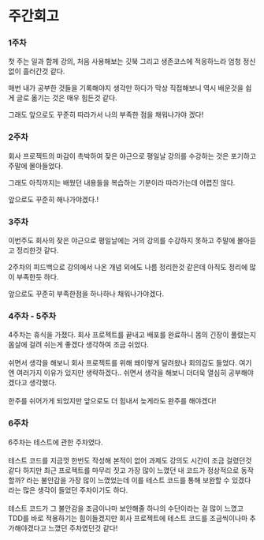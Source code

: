 # 주간회고

### 1주차

첫 주는 일과 함께 강의, 처음 사용해보는 깃북 그리고 생존코스에 적응하느라 엄청 정신 없이 흘러간것 같다.

매번 내가 공부한 것들을 기록해야지 생각만 하다가 막상 직접해보니 역시 배운것을 쉽게 글로 옮기는 것은 매우 힘든것 같다.

그래도 앞으로도 꾸준히 따라가서 나의 부족한 점을 채워나가야 겠다!

### 2주차

회사 프로젝트의 마감이 촉박하여 잦은 야근으로 평일날 강의를 수강하는 것은 포기하고 주말에 몰아들었다.&#x20;

그래도 아직까지는 배웠던 내용들을 복습하는 기분이라 따라가는데 어렵진 않다.

앞으로도 꾸준히 해나가야겠다.!

### 3주차

이번주도 회사의 잦은 야근으로 평일날에는 거의 강의를 수강하지 못하고 주말에 몰아듣고 정리한것 같다.

2주차의 피드백으로 강의에서 나온 개념 외에도 나름 정리한것 같은데 아직도 정리에 많이 부족한듯 하다.

앞으로도 꾸준히 부족한점을 하나하나 채워나가야겠다.

### 4주차 - 5주차

4주차는 휴식을 가졌다. 회사 프로젝트를 끝내고 배포를 완료하니 몸의 긴장이 풀렸는지 몸살에 걸려 쉬는게 좋겠다 생각하여 조금 쉬었다. \
\
쉬면서 생각을 해보니 회사 프로젝트를 위해 왜이렇게 달려왔나 회의감도 들었다. 여기엔 여러가지 이유가 있지만 생략하겠다.. 쉬면서 생각을 해보니 더더욱 열심히 공부해야겠다고 생각했다. \
\
한주를 쉬어가게 되었지만 앞으로도 더 힘내서 늦게라도 완주를 해야겠다!

### 6주차

6주차는 테스트에 관한 주차였다. \
\
테스트 코드를 지금껏 한번도 작성해 본적이 없어 과제도 강의도 시간이 조금 걸렸던것 같다 하지만 최근 프로젝트를 마무리 짓고 가장 많이 느꼈던 내 코드가 정상적으로 동작할까? 라는 불안감을 가장 많이 느꼈었는데 이를 테스트 코드를 통해 보완할 수 있겠다라는 많은 생각이 들었던 주차이기도 하다.\
\
테스트 코드가 그 불안감을 조금이나마 보안해줄 하나의 수단이라는 걸 많이 느꼈고 TDD를 바로 적용하기는 힘이들겠지만 회사 프로젝트에 테스트 코드를 조금씩이나마 추가해야겠다고 느꼈던 주차였던것 같다!
